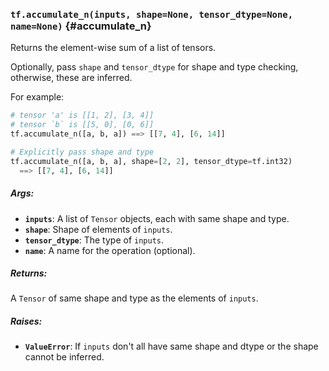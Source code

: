 ### `tf.accumulate_n(inputs, shape=None, tensor_dtype=None, name=None)` {#accumulate_n}

Returns the element-wise sum of a list of tensors.

Optionally, pass `shape` and `tensor_dtype` for shape and type checking,
otherwise, these are inferred.

For example:

```python
# tensor 'a' is [[1, 2], [3, 4]]
# tensor `b` is [[5, 0], [0, 6]]
tf.accumulate_n([a, b, a]) ==> [[7, 4], [6, 14]]

# Explicitly pass shape and type
tf.accumulate_n([a, b, a], shape=[2, 2], tensor_dtype=tf.int32)
  ==> [[7, 4], [6, 14]]
```

##### Args:


*  <b>`inputs`</b>: A list of `Tensor` objects, each with same shape and type.
*  <b>`shape`</b>: Shape of elements of `inputs`.
*  <b>`tensor_dtype`</b>: The type of `inputs`.
*  <b>`name`</b>: A name for the operation (optional).

##### Returns:

  A `Tensor` of same shape and type as the elements of `inputs`.

##### Raises:


*  <b>`ValueError`</b>: If `inputs` don't all have same shape and dtype or the shape
  cannot be inferred.

